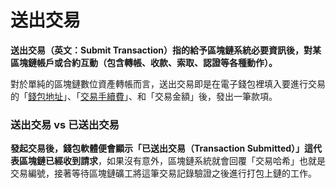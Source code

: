 # 送出交易

**送出交易（英文：Submit Transaction）指的給予區塊鏈系統必要資訊後，對某區塊鏈帳戶或合約互動（包含轉帳、收款、索取、認證等各種動作）。**

對於單純的區塊鏈數位資產轉帳而言，送出交易即是在電子錢包裡填入要進行交易的「[錢包地址](../address.md)」、「[交易手續費](shou.md)」、和「交易金額」後，發出一筆款項。

### 送出交易 vs 已送出交易

**發起交易後，錢包軟體便會顯示「已送出交易（Transaction Submitted）」這代表區塊鏈已經收到請求**，如果沒有意外，區塊鏈系統就會回覆「交易哈希」也就是交易編號，接著等待區塊鏈礦工將這筆交易記錄驗證之後進行打包上鏈的工作。

### 

